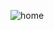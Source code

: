 ![home](https://user-images.githubusercontent.com/46490801/82837992-1eb01180-9ea1-11ea-9dd3-64723efc63d8.PNG)
